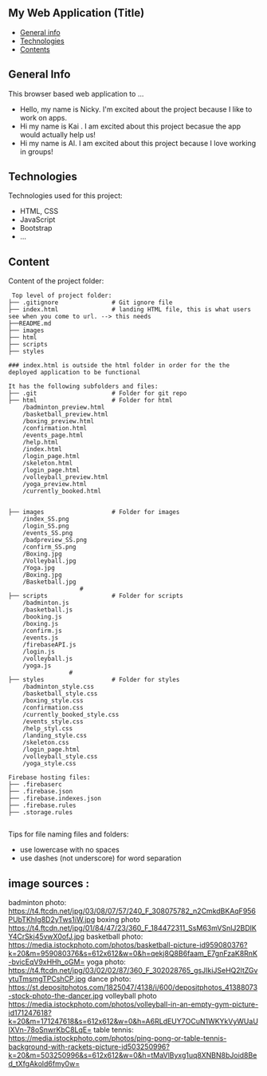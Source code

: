 ## My Web Application (Title)

- [General info](#general-info)
- [Technologies](#technologies)
- [Contents](#content)

## General Info

This browser based web application to ...

- Hello, my name is Nicky. I'm excited about the project because I like to work on apps.
- Hi my name is Kai . I am excited about this project becasue the app would actually help us!
- Hi my name is Al. I am excited about this project because I love working in groups!

## Technologies

Technologies used for this project:

- HTML, CSS
- JavaScript
- Bootstrap
- ...

## Content

Content of the project folder:

```
 Top level of project folder:
├── .gitignore               # Git ignore file
├── index.html               # landing HTML file, this is what users see when you come to url. --> this needs
├──README.md
├── images
├── html
├── scripts
├── styles

### index.html is outside the html folder in order for the the deployed application to be functional 

It has the following subfolders and files:
├── .git                     # Folder for git repo
├── html                     # Folder for html
    /badminton_preview.html
    /basketball_preview.html
    /boxing_preview.html
    /confirmation.html
    /events_page.html
    /help.html
    /index.html
    /login_page.html
    /skeleton.html
    /login_page.html        
    /volleyball_preview.html
    /yoga_preview.html
    /currently_booked.html


├── images                   # Folder for images
    /index_SS.png
    /login_SS.png
    /events_SS.png
    /badpreview_SS.png
    /confirm_SS.png
    /Boxing.jpg
    /Volleyball.jpg
    /Yoga.jpg
    /Boxing.jpg
    /Basketball.jpg
                    #
├── scripts                  # Folder for scripts
    /badminton.js
    /basketball.js
    /booking.js
    /boxing.js
    /confirm.js
    /events.js
    /firebaseAPI.js
    /login.js
    /volleyball.js
    /yoga.js
                 #
├── styles                   # Folder for styles
    /badminton_style.css
    /basketball_style.css
    /boxing_style.css
    /confirmation.css
    /currently_booked_style.css
    /events_style.css
    /help_styl.css
    /landing_style.css
    /skeleton.css
    /login_page.html        
    /volleyball_style.css
    /yoga_style.css

Firebase hosting files:
├── .firebaserc
├── .firebase.json
├── .firebase.indexes.json
├── .firebase.rules
├── .storage.rules


```

Tips for file naming files and folders:

- use lowercase with no spaces
- use dashes (not underscore) for word separation

## image sources :

badminton photo: https://t4.ftcdn.net/jpg/03/08/07/57/240_F_308075782_n2CmkdBKAqF956PUbTKhIg8D2yTws1iW.jpg
boxing photo https://t4.ftcdn.net/jpg/01/84/47/23/360_F_184472311_SsM63mVSnlJ2BDlKY4CrSkj45vwX0ofJ.jpg
basketball photo: https://media.istockphoto.com/photos/basketball-picture-id959080376?k=20&m=959080376&s=612x612&w=0&h=qekj8Q8B6faam_E7gnFzaK8RnK-bvicEqV9xHHh_oGM=
yoga photo: https://t4.ftcdn.net/jpg/03/02/02/87/360_F_302028765_gsJIkiJSeHQ2ltZGvytuTmsmgTPCshCP.jpg
dance photo: https://st.depositphotos.com/1825047/4138/i/600/depositphotos_41388073-stock-photo-the-dancer.jpg
volleyball photo https://media.istockphoto.com/photos/volleyball-in-an-empty-gym-picture-id171247618?k=20&m=171247618&s=612x612&w=0&h=A6RLdEUY7OCuN1WKYkVyWUaUlXVn-78oSnwrKbC8LqE=
table tennis: https://media.istockphoto.com/photos/ping-pong-or-table-tennis-background-with-rackets-picture-id503250996?k=20&m=503250996&s=612x612&w=0&h=tMaVlByxg1uq8XNBN8bJoid8Bed_tXfgAkold6fmy0w=
